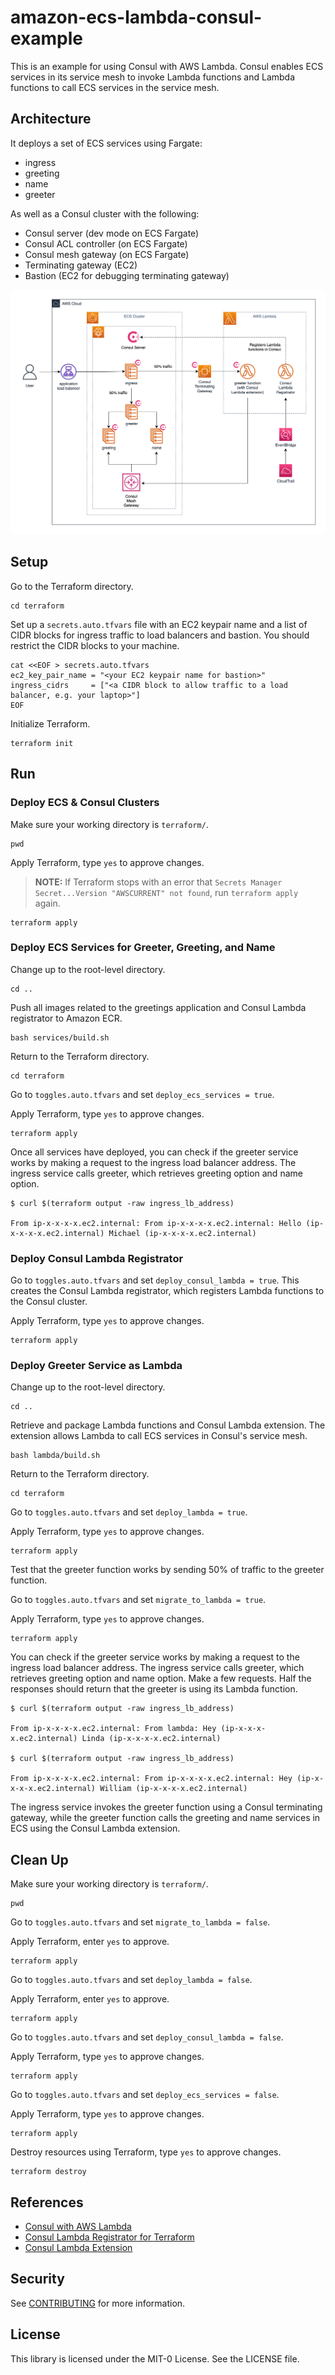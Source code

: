 # amazon-ecs-lambda-consul-example

This is an example for using Consul with AWS Lambda. Consul enables ECS services in its service mesh to invoke Lambda functions and Lambda functions to call ECS services in the service mesh.

## Architecture

It deploys a set of ECS services using Fargate:
- ingress
- greeting
- name
- greeter

As well as a Consul cluster with the following:
- Consul server (dev mode on ECS Fargate)
- Consul ACL controller (on ECS Fargate)
- Consul mesh gateway (on ECS Fargate)
- Terminating gateway (EC2)
- Bastion (EC2 for debugging terminating gateway)

![architecture diagram](./assets/architecture.png)

## Setup

Go to the Terraform directory.

```shell
cd terraform
```

Set up a `secrets.auto.tfvars` file with an EC2 keypair name
and a list of CIDR blocks for ingress traffic to load balancers
and bastion. You should restrict the CIDR blocks to your machine.

```shell
cat <<EOF > secrets.auto.tfvars
ec2_key_pair_name = "<your EC2 keypair name for bastion>"
ingress_cidrs     = ["<a CIDR block to allow traffic to a load balancer, e.g. your laptop>"]
EOF
```

Initialize Terraform.

```shell
terraform init
```

## Run

### Deploy ECS & Consul Clusters

Make sure your working directory is `terraform/`.

```shell
pwd
```

Apply Terraform, type `yes` to approve changes.

> **NOTE:** If Terraform stops with an error that
  `Secrets Manager Secret...Version "AWSCURRENT" not found`, run `terraform apply` again.

```shell
terraform apply
```

### Deploy ECS Services for Greeter, Greeting, and Name

Change up to the root-level directory.

```shell
cd ..
```

Push all images related to the greetings application and Consul
Lambda registrator to Amazon ECR.

```shell
bash services/build.sh
```

Return to the Terraform directory.

```shell
cd terraform
```

Go to `toggles.auto.tfvars` and set `deploy_ecs_services = true`.

Apply Terraform, type `yes` to approve changes.

```shell
terraform apply
```

Once all services have deployed, you can check if the greeter
service works by making a request to the ingress load balancer address.
The ingress service calls greeter, which retrieves
greeting option and name option.

```shell
$ curl $(terraform output -raw ingress_lb_address)

From ip-x-x-x-x.ec2.internal: From ip-x-x-x-x.ec2.internal: Hello (ip-x-x-x-x.ec2.internal) Michael (ip-x-x-x-x.ec2.internal)
```

### Deploy Consul Lambda Registrator

Go to `toggles.auto.tfvars` and set `deploy_consul_lambda = true`.
This creates the Consul Lambda registrator, which registers
Lambda functions to the Consul cluster.

Apply Terraform, type `yes` to approve changes.

```shell
terraform apply
```

### Deploy Greeter Service as Lambda

Change up to the root-level directory.

```shell
cd ..
```

Retrieve and package Lambda functions and Consul Lambda
extension. The extension allows Lambda to
call ECS services in Consul's service mesh.

```shell
bash lambda/build.sh
```

Return to the Terraform directory.

```shell
cd terraform
```

Go to `toggles.auto.tfvars` and set `deploy_lambda = true`.

Apply Terraform, type `yes` to approve changes.

```shell
terraform apply
```

Test that the greeter function works by sending 50% of traffic
to the greeter function.

Go to `toggles.auto.tfvars` and set `migrate_to_lambda = true`.

Apply Terraform, type `yes` to approve changes.

```shell
terraform apply
```

You can check if the greeter
service works by making a request to the ingress load balancer address.
The ingress service calls greeter, which retrieves
greeting option and name option. Make a few requests. Half the
responses should return that the greeter is using its Lambda
function.

```shell
$ curl $(terraform output -raw ingress_lb_address)

From ip-x-x-x-x.ec2.internal: From lambda: Hey (ip-x-x-x-x.ec2.internal) Linda (ip-x-x-x-x.ec2.internal)

$ curl $(terraform output -raw ingress_lb_address)

From ip-x-x-x-x.ec2.internal: From ip-x-x-x-x.ec2.internal: Hey (ip-x-x-x-x.ec2.internal) William (ip-x-x-x-x.ec2.internal)
```

The ingress service invokes the greeter function using a Consul
terminating gateway, while the greeter function calls the greeting and name
services in ECS using the Consul Lambda extension.

## Clean Up

Make sure your working directory is `terraform/`.

```shell
pwd
```

Go to `toggles.auto.tfvars` and set `migrate_to_lambda = false`.

Apply Terraform, enter `yes` to approve.

```shell
terraform apply
```

Go to `toggles.auto.tfvars` and set `deploy_lambda = false`.

Apply Terraform, enter `yes` to approve.

```shell
terraform apply
```

Go to `toggles.auto.tfvars` and set `deploy_consul_lambda = false`.

Apply Terraform, type `yes` to approve changes.

```shell
terraform apply
```

Go to `toggles.auto.tfvars` and set `deploy_ecs_services = false`.

Apply Terraform, type `yes` to approve changes.

```shell
terraform apply
```

Destroy resources using Terraform, type `yes` to approve changes.

```shell
terraform destroy
```

## References

- [Consul with AWS Lambda](https://developer.hashicorp.com/consul/docs/lambda)
- [Consul Lambda Registrator for Terraform](https://registry.terraform.io/modules/hashicorp/consul-lambda-registrator/aws/latest/submodules/lambda-registrator)
- [Consul Lambda Extension](https://developer.hashicorp.com/consul/docs/lambda/invoke-from-lambda)

## Security

See [CONTRIBUTING](CONTRIBUTING.md#security-issue-notifications) for more information.

## License

This library is licensed under the MIT-0 License. See the LICENSE file.

